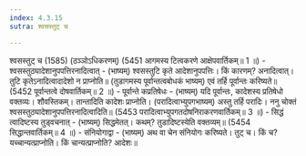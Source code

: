 ```yaml
---
index: 4.3.15
sutra: श्वसस्तुट् च

---
```

 श्वसस्तुट् च (1585) (ठञ्ञोऽधिकरणम्) (5451 आगमस्य टित्वकरणे आक्षेपवार्तिकम्॥ 1 ॥) - श्वसस्तुठ्यादेशानुपपत्तिरनादित्वात् - (भाष्यम्) श्वसस्तुटि कृते आदेशानुपपत्तिः। किं कारणम्? अनादित्वात्। तुटि कृतेऽनादित्वादादेशो न प्राप्नोति॥ (तुडागमस्य पूर्वान्तत्वबोधकं भाष्यम्) एवं तर्हि पूर्वान्तः करिष्यते॥ (5452 पूर्वान्तत्वे दोषवार्तिकम्॥ 2 ॥) - पूर्वान्ते कप्रतिषेधः - (भाष्यम्) यदि पूर्वान्तः, कादेशस्य प्रतिषेधो वक्तव्यः। शौवस्तिकम्। तान्तादिति कादेशः प्राप्नोति। (परादित्वाभ्युपगभाष्यम्) अस्तु तर्हि परादिः। ननु चोक्तं श्वसस्तुठ्यादेशानुपपत्तिरनादित्वादिति॥ (5453 परादित्वाभ्युपगतदोषनिराकरणवार्तिकम्॥ 3 ॥) - सिद्धं त्वादिष्टस्य तुड्वचनात् - (भाष्यम्) सिद्धमेतत्। कथम्? तुडादिष्टस्येति वक्तव्यम्॥ (5454 सिद्धान्तवार्तिकम्॥ 4 ॥) - संनियोगाद्वा - (भाष्यम्) अथ वा चेन संनियोगः करिष्यते। तुट् च। किं च? यच्चान्यत्प्राप्नोति। किं चान्यत्प्राप्नोति? आदेशः॥ 
